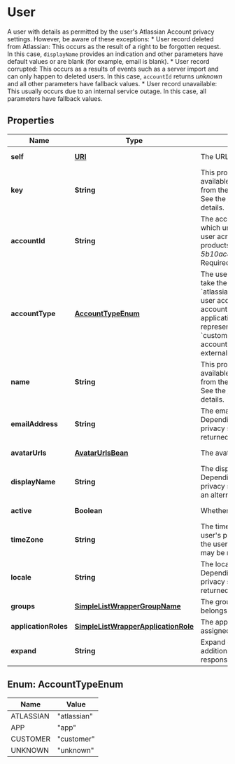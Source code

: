 

# User

A user with details as permitted by the user's Atlassian Account privacy settings. However, be aware of these exceptions:   *  User record deleted from Atlassian: This occurs as the result of a right to be forgotten request. In this case, `displayName` provides an indication and other parameters have default values or are blank (for example, email is blank).  *  User record corrupted: This occurs as a results of events such as a server import and can only happen to deleted users. In this case, `accountId` returns *unknown* and all other parameters have fallback values.  *  User record unavailable: This usually occurs due to an internal service outage. In this case, all parameters have fallback values.
## Properties

Name | Type | Description | Notes
------------ | ------------- | ------------- | -------------
**self** | [**URI**](URI.md) | The URL of the user. |  [optional] [readonly]
**key** | **String** | This property is no longer available and will be removed from the documentation soon. See the [deprecation notice](https://developer.atlassian.com/cloud/jira/platform/deprecation-notice-user-privacy-api-migration-guide/) for details. |  [optional]
**accountId** | **String** | The account ID of the user, which uniquely identifies the user across all Atlassian products. For example, *5b10ac8d82e05b22cc7d4ef5*. Required in requests. |  [optional]
**accountType** | [**AccountTypeEnum**](#AccountTypeEnum) | The user account type. Can take the following values:   *  &#x60;atlassian&#x60; regular Atlassian user account  *  &#x60;app&#x60; system account used for Connect applications and OAuth to represent external systems  *  &#x60;customer&#x60; Jira Service Desk account representing an external service desk |  [optional] [readonly]
**name** | **String** | This property is no longer available and will be removed from the documentation soon. See the [deprecation notice](https://developer.atlassian.com/cloud/jira/platform/deprecation-notice-user-privacy-api-migration-guide/) for details. |  [optional]
**emailAddress** | **String** | The email address of the user. Depending on the user’s privacy setting, this may be returned as null. |  [optional] [readonly]
**avatarUrls** | [**AvatarUrlsBean**](AvatarUrlsBean.md) | The avatars of the user. |  [optional] [readonly]
**displayName** | **String** | The display name of the user. Depending on the user’s privacy setting, this may return an alternative value. |  [optional] [readonly]
**active** | **Boolean** | Whether the user is active. |  [optional] [readonly]
**timeZone** | **String** | The time zone specified in the user&#39;s profile. Depending on the user’s privacy setting, this may be returned as null. |  [optional] [readonly]
**locale** | **String** | The locale of the user. Depending on the user’s privacy setting, this may be returned as null. |  [optional] [readonly]
**groups** | [**SimpleListWrapperGroupName**](SimpleListWrapperGroupName.md) | The groups that the user belongs to. |  [optional] [readonly]
**applicationRoles** | [**SimpleListWrapperApplicationRole**](SimpleListWrapperApplicationRole.md) | The application roles the user is assigned to. |  [optional] [readonly]
**expand** | **String** | Expand options that include additional user details in the response. |  [optional] [readonly]



## Enum: AccountTypeEnum

Name | Value
---- | -----
ATLASSIAN | &quot;atlassian&quot;
APP | &quot;app&quot;
CUSTOMER | &quot;customer&quot;
UNKNOWN | &quot;unknown&quot;



